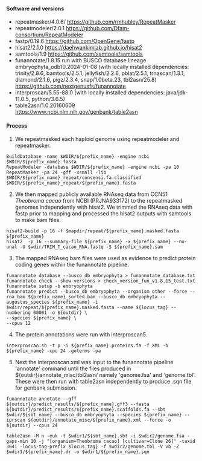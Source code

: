 #### Software and versions 
- repeatmasker/4.0.6/ <https://github.com/rmhubley/RepeatMasker>
- repeatmodeler/2.0.1 <https://github.com/Dfam-consortium/RepeatModeler>
- fastp/0.19.6 <https://github.com/OpenGene/fastp>
- hisat2/2.1.0 <https://daehwankimlab.github.io/hisat2>
- samtools/1.9 <https://github.com/samtools/samtools>
- funannotate/1.8.15 run with BUSCO database lineage embryophyta_odb10.2024-01-08 (with locally installed dependencies: trinity/2.8.6, bamtools/2.5.1, jellyfish/2.2.6, pblat/2.5.1, trnascan/1.3.1, diamond/2.1.6, pigz/2.3.4, snap/1.0beta.23, tbl2asn/25.8) <https://github.com/nextgenusfs/funannotate>
- interproscan/5.55-88.0 (with locally installed dependencies: java/jdk-11.0.5, python/3.6.5)
- table2asn/1.0.20160609 <https://www.ncbi.nlm.nih.gov/genbank/table2asn>

#### Process

1. We repeatmasked each haploid genome using repeatmodeler and repeatmasker.

```
BuildDatabase -name $WDIR/${prefix_name} -engine ncbi $WDIR/${prefix_name}.fasta
RepeatModeler -database $WDIR/${prefix_name} -engine ncbi -pa 10
RepeatMasker -pa 24 -gff -xsmall -lib $WDIR/${prefix_name}_repeat/consensi.fa.classified $WDIR/${prefix_name}_repeat/${prefix_name}.fasta
```

2. We then mapped publicly available RNAseq data from CCN51 _Theobroma cacao_ from NCBI (PRJNA933172) to the repeatmasked genomes independently with hisat2. We trimmed the RNAseq data with fastp prior to mapping and processed the hisat2 outputs with samtools to make bam files.

```
hisat2-build -p 16 -f $mapdir/repeat/${prefix_name}.masked.fasta ${prefix_name}
hisat2  -p 16 --summary-file ${prefix_name} -x ${prefix_name} --no-unal -U $wdir/TRIM_T_cacao_RNA.fastq -S ${prefix_name}.sam
```

3. The mapped RNAseq bam files were used as evidence to predict protein coding genes within the funannotate pipeline.

```
funannotate database --busco_db embryophyta > funannotate_database.txt
funannotate check --show-versions > check_version_fun_v1.8.15_test.txt
funannotate setup -b embryophyta
funannotate predict --busco_db embryophyta --organism other --force --rna_bam ${prefix_name}_sorted.bam --busco_db embryophyta --augustus_species ${prefix_name} -i $wdir/repeat/${prefix_name}.masked.fasta --name ${locus_tag} --numbering 00001 -o ${outdir} \
--species ${prefix_name} \
--cpus 12
```

4. The protein annotations were run with interproscan5.

```
interproscan.sh -t p -i ${prefix_name}.proteins.fa -f XML -b ${prefix_name} -cpu 24 -goterms -pa
```
5. Next the interproscan.xml was input to the funannotate pipeline 'annotate' command until the files produced in ${outdir}/annotate_misc/tbl2asn/ namely 'genome.fsa' and 'genome.tbl'. These were then run with table2asn independently to produce .sqn file for genbank submission.

```
funannotate annotate --gff ${outdir}/predict_results/${prefix_name}.gff3 --fasta ${outdir}/predict_results/${prefix_name}.scaffolds.fa --sbt $wdir/${sbt_name} --busco_db embryophyta --species ${prefix_name} --iprscan ${outdir}/annotate_misc/${prefix_name}.xml --force -o ${outdir} --cpus 24

```

```
table2asn -M n -euk -t $wdir1/${sbt_name}.sbt -i $wdir2/genome.fsa -gaps-min 10 -j "[organism=Theobroma cacao] [cultivar=Clone 26]" -taxid 3641 -locus-tag-prefix $locus_tag} -f $wdir2/genome.tbl -V vb -Z $wdir1/${prefix_name}.dr -o $wdir1/${prefix_name}.sqn
```
